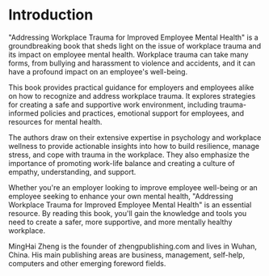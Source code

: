 # Introduction

"Addressing Workplace Trauma for Improved Employee Mental Health" is a groundbreaking book that sheds light on the issue of workplace trauma and its impact on employee mental health. Workplace trauma can take many forms, from bullying and harassment to violence and accidents, and it can have a profound impact on an employee's well-being.

This book provides practical guidance for employers and employees alike on how to recognize and address workplace trauma. It explores strategies for creating a safe and supportive work environment, including trauma-informed policies and practices, emotional support for employees, and resources for mental health.

The authors draw on their extensive expertise in psychology and workplace wellness to provide actionable insights into how to build resilience, manage stress, and cope with trauma in the workplace. They also emphasize the importance of promoting work-life balance and creating a culture of empathy, understanding, and support.

Whether you're an employer looking to improve employee well-being or an employee seeking to enhance your own mental health, "Addressing Workplace Trauma for Improved Employee Mental Health" is an essential resource. By reading this book, you'll gain the knowledge and tools you need to create a safer, more supportive, and more mentally healthy workplace.


MingHai Zheng is the founder of zhengpublishing.com and lives in Wuhan, China. His main publishing areas are business, management, self-help, computers and other emerging foreword fields.
